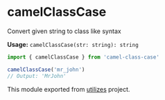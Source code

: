 # camelClassCase

Convert given string to class like syntax

**Usage:** `camelClassCase(str: string): string`

```typescript
import { camelClassCase } from 'camel-class-case'

camelClassCase('mr_john')
// Output: 'MrJohn'
```

<!-- *keywords [] *keywordsend -->



This module exported from [utilizes](https://www.npmjs.com/package/utilizes) project.